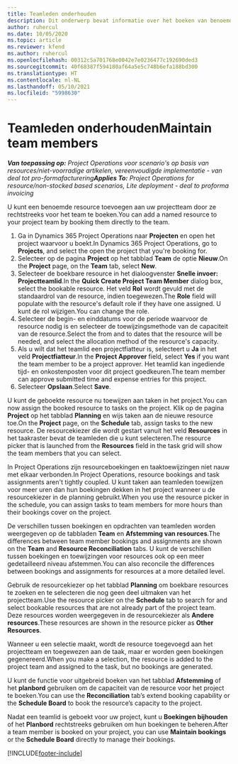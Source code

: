 ```yaml
---
title: Teamleden onderhouden
description: Dit onderwerp bevat informatie over het boeken van benoemde resources aan projectteams en het toewijzen hiervan aan taken.
author: ruhercul
ms.date: 10/05/2020
ms.topic: article
ms.reviewer: kfend
ms.author: ruhercul
ms.openlocfilehash: 00312c5a701768e0042e7e0236477c192690ded3
ms.sourcegitcommit: 40f68387f594180af64a5e5c748b6efa188bd300
ms.translationtype: HT
ms.contentlocale: nl-NL
ms.lasthandoff: 05/10/2021
ms.locfileid: "5998630"
---
```

# <a name="maintain-team-members"></a><span data-ttu-id="8007d-103">Teamleden onderhouden</span><span class="sxs-lookup"><span data-stu-id="8007d-103">Maintain team members</span></span>

<span data-ttu-id="8007d-104">_**Van toepassing op:** Project Operations voor scenario's op basis van resources/niet-voorradige artikelen, vereenvoudigde implementatie - van deal tot pro-formafacturering_</span><span class="sxs-lookup"><span data-stu-id="8007d-104">_**Applies To:** Project Operations for resource/non-stocked based scenarios, Lite deployment - deal to proforma invoicing_</span></span>

<span data-ttu-id="8007d-105">U kunt een benoemde resource toevoegen aan uw projectteam door ze rechtstreeks voor het team te boeken.</span><span class="sxs-lookup"><span data-stu-id="8007d-105">You can add a named resource to your project team by booking them directly to the team.</span></span>

1. <span data-ttu-id="8007d-106">Ga in Dynamics 365 Project Operations naar **Projecten** en open het project waarvoor u boekt.</span><span class="sxs-lookup"><span data-stu-id="8007d-106">In Dynamics 365 Project Operations, go to **Projects**, and select the open the project that you're booking for.</span></span>
2. <span data-ttu-id="8007d-107">Selecteer op de pagina **Project** op het tabblad **Team** de optie **Nieuw**.</span><span class="sxs-lookup"><span data-stu-id="8007d-107">On the **Project** page, on the **Team** tab, select **New**.</span></span> 
3. <span data-ttu-id="8007d-108">Selecteer de boekbare resource in het dialoogvenster **Snelle invoer: Projectteamlid**.</span><span class="sxs-lookup"><span data-stu-id="8007d-108">In the **Quick Create Project Team Member** dialog box, select the bookable resource.</span></span> <span data-ttu-id="8007d-109">Het veld **Rol** wordt gevuld met de standaardrol van de resource, indien toegewezen.</span><span class="sxs-lookup"><span data-stu-id="8007d-109">The **Role** field will populate with the resource's default role if they have one assigned.</span></span> <span data-ttu-id="8007d-110">U kunt de rol wijzigen.</span><span class="sxs-lookup"><span data-stu-id="8007d-110">You can change the role.</span></span> 
4. <span data-ttu-id="8007d-111">Selecteer de begin- en einddatums voor de periode waarvoor de resource nodig is en selecteer de toewijzingsmethode van de capaciteit van de resource.</span><span class="sxs-lookup"><span data-stu-id="8007d-111">Select the from and to dates that the resource will be needed, and select the allocation method of the resource's capacity.</span></span> 
5. <span data-ttu-id="8007d-112">Als u wilt dat het teamlid een projectfiatteur is, selecteert u **Ja** in het veld **Projectfiatteur**.</span><span class="sxs-lookup"><span data-stu-id="8007d-112">In the **Project Approver** field, select **Yes** if you want the team member to be a project approver.</span></span> <span data-ttu-id="8007d-113">Het teamlid kan ingediende tijd- en onkostenposten voor dit project goedkeuren.</span><span class="sxs-lookup"><span data-stu-id="8007d-113">The team member can approve submitted time and expense entries for this project.</span></span> 
6. <span data-ttu-id="8007d-114">Selecteer **Opslaan**.</span><span class="sxs-lookup"><span data-stu-id="8007d-114">Select **Save**.</span></span>

<span data-ttu-id="8007d-115">U kunt de geboekte resource nu toewijzen aan taken in het project.</span><span class="sxs-lookup"><span data-stu-id="8007d-115">You can now assign the booked resource to tasks on the project.</span></span> <span data-ttu-id="8007d-116">Klik op de pagina **Project** op het tabblad **Planning** en wijs taken aan de nieuwe resource toe.</span><span class="sxs-lookup"><span data-stu-id="8007d-116">On the **Project** page, on the **Schedule** tab, assign tasks to the new resource.</span></span> <span data-ttu-id="8007d-117">De resourcekiezer die wordt gestart vanuit het veld **Resources** in het taakraster bevat de teamleden die u kunt selecteren.</span><span class="sxs-lookup"><span data-stu-id="8007d-117">The resource picker that is launched from the **Resources** field in the task grid will show the team members that you can select.</span></span>


<span data-ttu-id="8007d-118">In Project Operations zijn resourceboekingen en taaktoewijzingen niet nauw met elkaar verbonden.</span><span class="sxs-lookup"><span data-stu-id="8007d-118">In Project Operations, resource bookings and task assignments aren't tightly coupled.</span></span> <span data-ttu-id="8007d-119">U kunt taken aan teamleden toewijzen voor meer uren dan hun boekingen dekken in het project wanneer u de resourcekiezer in de planning gebruikt.</span><span class="sxs-lookup"><span data-stu-id="8007d-119">When you use the resource picker in the schedule, you can assign tasks to team members for more hours than their bookings cover on the project.</span></span>

<span data-ttu-id="8007d-120">De verschillen tussen boekingen en opdrachten van teamleden worden weergegeven op de tabbladen **Team** en **Afstemming van resources**.</span><span class="sxs-lookup"><span data-stu-id="8007d-120">The differences between team member bookings and assignments are shown on the **Team** and **Resource Reconciliation** tabs.</span></span> <span data-ttu-id="8007d-121">U kunt de verschillen tussen boekingen en toewijzingen voor resources ook op een meer gedetailleerd niveau afstemmen.</span><span class="sxs-lookup"><span data-stu-id="8007d-121">You can also reconcile the differences between bookings and assignments for resources at a more detailed level.</span></span>

<span data-ttu-id="8007d-122">Gebruik de resourcekiezer op het tabblad **Planning** om boekbare resources te zoeken en te selecteren die nog geen deel uitmaken van het projectteam.</span><span class="sxs-lookup"><span data-stu-id="8007d-122">Use the resource picker on the **Schedule** tab to search for and select bookable resources that are not already part of the project team.</span></span> <span data-ttu-id="8007d-123">Deze resources worden weergegeven in de resourcekiezer als **Andere resources**.</span><span class="sxs-lookup"><span data-stu-id="8007d-123">These resources are shown in the resource picker as **Other Resources**.</span></span>

<span data-ttu-id="8007d-124">Wanneer u een selectie maakt, wordt de resource toegevoegd aan het projectteam en toegewezen aan de taak, maar er worden geen boekingen gegenereerd.</span><span class="sxs-lookup"><span data-stu-id="8007d-124">When you make a selection, the resource is added to the project team and assigned to the task, but no bookings are generated.</span></span>

<span data-ttu-id="8007d-125">U kunt de functie voor uitgebreid boeken van het tabblad **Afstemming** of het **planbord** gebruiken om de capaciteit van de resource voor het project te boeken.</span><span class="sxs-lookup"><span data-stu-id="8007d-125">You can use the **Reconciliation** tab’s extend booking capability or the **Schedule Board** to book the resource’s capacity to the project.</span></span>

<span data-ttu-id="8007d-126">Nadat een teamlid is geboekt voor uw project, kunt u **Boekingen bijhouden** of het **Planbord** rechtstreeks gebruiken om hun boekingen te beheren.</span><span class="sxs-lookup"><span data-stu-id="8007d-126">After a team member is booked on your project, you can use **Maintain bookings** or the **Schedule Board** directly to manage their bookings.</span></span>


[!INCLUDE[footer-include](../includes/footer-banner.md)]